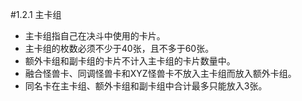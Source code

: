 #1.2.1        主卡组
* 主卡组指自己在决斗中使用的卡片。
* 主卡组的枚数必须不少于40张，且不多于60张。
* 额外卡组和副卡组的卡片不计入主卡组的卡片数量中。
* 融合怪兽卡、同调怪兽卡和XYZ怪兽卡不放入主卡组而放入额外卡组。
* 同名卡在主卡组、额外卡组和副卡组中合计最多只能放入3张。
